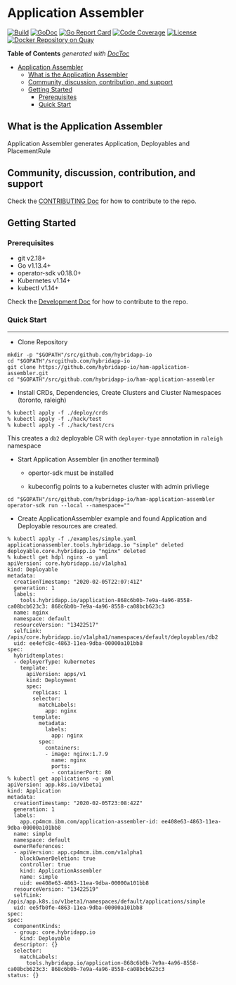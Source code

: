 # Application Assembler

[![Build](http://prow.yellow-chesterfield.com/badge.svg?jobs=multiarch-image-ham-application-assembler-postsubmit)](http://prow.yellow-chesterfield.com/?job=multiarch-image-ham-application-assembler-postsubmit)
[![GoDoc](https://godoc.org/github.com/hybridapp-io/ham-application-assembler?status.svg)](https://godoc.org/github.com/hybridapp-io/ham-application-assembler)
[![Go Report Card](https://goreportcard.com/badge/github.com/hybridapp-io/ham-application-assembler)](https://goreportcard.com/report/github.com/hybridapp-io/ham-application-assembler)
[![Code Coverage](https://codecov.io/gh/hybridapp-io/ham-application-assembler/branch/master/graphs/badge.svg?branch=master)](https://codecov.io/gh/hybridapp-io/ham-application-assembler?branch=master)
[![License](https://img.shields.io/:license-apache-blue.svg)](http://www.apache.org/licenses/LICENSE-2.0.html)
[![Docker Repository on Quay](https://quay.io/repository/cicdtest/ham-application-assembler/status?token=4b2b7d63-6560-46bf-a421-bec6ddc02a0f "Docker Repository on Quay")](https://quay.io/repository/cicdtest/ham-application-assembler)

<!-- START doctoc generated TOC please keep comment here to allow auto update -->
<!-- DON'T EDIT THIS SECTION, INSTEAD RE-RUN doctoc TO UPDATE -->
**Table of Contents**  *generated with [DocToc](https://github.com/thlorenz/doctoc)*

- [Application Assembler](#application-assembler)
  - [What is the Application Assembler](#what-is-the-application-assembler)
  - [Community, discussion, contribution, and support](#community-discussion-contribution-and-support)
  - [Getting Started](#getting-started)
    - [Prerequisites](#prerequisites)
    - [Quick Start](#quick-start)

<!-- END doctoc generated TOC please keep comment here to allow auto update -->

## What is the Application Assembler

Application Assembler generates Application, Deployables and PlacementRule

## Community, discussion, contribution, and support

Check the [CONTRIBUTING Doc](CONTRIBUTING.md) for how to contribute to the repo.

## Getting Started

### Prerequisites

- git v2.18+
- Go v1.13.4+
- operator-sdk v0.18.0+
- Kubernetes v1.14+
- kubectl v1.14+

Check the [Development Doc](docs/development.md) for how to contribute to the repo.

### Quick Start

-----

- Clone Repository

```shell
mkdir -p "$GOPATH"/src/github.com/hybridapp-io
cd "$GOPATH"/srcgithub.com/hybridapp-io
git clone https://github.com/hybridapp-io/ham-application-assembler.git
cd "$GOPATH"/src/github.com/hybridapp-io/ham-application-assembler
```

- Install CRDs, Dependencies, Create Clusters and Cluster Namespaces (toronto, raleigh)

```shell
% kubectl apply -f ./deploy/crds
% kubectl apply -f ./hack/test
% kubectl apply -f ./hack/test/crs
```

This creates a `db2` deployable CR with `deployer-type` annotation in `raleigh` namespace

- Start Application Assembler (in another terminal)
    - opertor-sdk must be installed

    - kubeconfig points to a kubernetes cluster with admin privliege

```shell
cd "$GOPATH"/src/github.com/hybridapp-io/ham-application-assembler
operator-sdk run --local --namespace=""
```

- Create ApplicationAssembler example and found Application and Deployable resources are created.

```shell
% kubectl apply -f ./examples/simple.yaml
applicationassembler.tools.hybridapp.io "simple" deleted
deployable.core.hybridapp.io "nginx" deleted
% kubectl get hdpl nginx -o yaml
apiVersion: core.hybridapp.io/v1alpha1
kind: Deployable
metadata:
  creationTimestamp: "2020-02-05T22:07:41Z"
  generation: 1
  labels:
    tools.hybridapp.io/application-868c6b0b-7e9a-4a96-8558-ca08bcb623c3: 868c6b0b-7e9a-4a96-8558-ca08bcb623c3
  name: nginx
  namespace: default
  resourceVersion: "13422517"
  selfLink: /apis/core.hybridapp.io/v1alpha1/namespaces/default/deployables/db2
  uid: ee4efc8c-4863-11ea-9dba-00000a101bb8
spec:
  hybridtemplates:
  - deployerType: kubernetes
    template:
      apiVersion: apps/v1
      kind: Deployment
      spec:
        replicas: 1
        selector:
          matchLabels:
            app: nginx
        template:
          metadata:
            labels:
              app: nginx
          spec:
            containers:
            - image: nginx:1.7.9
              name: nginx
              ports:
              - containerPort: 80
% kubectl get applications -o yaml
apiVersion: app.k8s.io/v1beta1
kind: Application
metadata:
  creationTimestamp: "2020-02-05T23:08:42Z"
  generation: 1
  labels:
    app.cp4mcm.ibm.com/application-assembler-id: ee408e63-4863-11ea-9dba-00000a101bb8
  name: simple
  namespace: default
  ownerReferences:
  - apiVersion: app.cp4mcm.ibm.com/v1alpha1
    blockOwnerDeletion: true
    controller: true
    kind: ApplicationAssembler
    name: simple
    uid: ee408e63-4863-11ea-9dba-00000a101bb8
  resourceVersion: "13422519"
  selfLink: /apis/app.k8s.io/v1beta1/namespaces/default/applications/simple
  uid: ee5fb0fe-4863-11ea-9dba-00000a101bb8
spec:
spec:
  componentKinds:
  - group: core.hybridapp.io
    kind: Deployable
  descriptor: {}
  selector:
    matchLabels:
      tools.hybridapp.io/application-868c6b0b-7e9a-4a96-8558-ca08bcb623c3: 868c6b0b-7e9a-4a96-8558-ca08bcb623c3
status: {}
```
